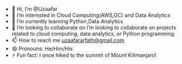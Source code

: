 - 👋 Hi, I’m @Uzaafar
- 👀 I’m interested in Cloud Computing(AWS,GC) and Data Analytics
- 🌱 I’m currently learning Python,Data Analytics
- 💞️ I’m looking to collaborate on  I’m looking to collaborate on projects related to cloud computing, data analytics, or Python programming.
- 📫 How to reach me uzaafararfath@gmail.com
- 😄 Pronouns:  He/Him/His
- ⚡ Fun fact: I once hiked to the summit of Mount Kilimanjaro!

<!---
Uzaafar/Uzaafar is a ✨ special ✨ repository because its `README.md` (this file) appears on your GitHub profile.
You can click the Preview link to take a look at your changes.
--->
